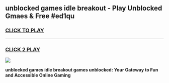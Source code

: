 
## unblocked games idle breakout - Play Unblocked Gmaes & Free #ed1qu
<h3>
<a href="https://news.freeplayer.one?title=unblocked_games_idle_breakout&ref=26F">CLICK TO PLAY</a></h3>
<hr>

<h3>
<a href="https://news.freeplayer.one?title=unblocked_games_idle_breakout&ref=26F">CLICK 2 PLAY</a>
  
</h3>

<a href="https://news.freeplayer.one?title=unblocked_games_idle_breakout&ref=26F/"><img src="https://clearcache.store/games.png"></a>


**unblocked games idle breakout games unblocked: Your Gateway to Fun and Accessible Online Gaming**
